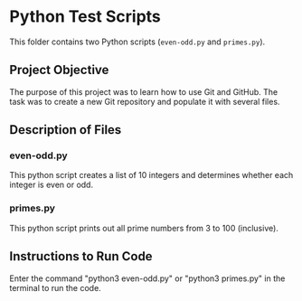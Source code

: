 # Python Test Scripts
This folder contains two Python scripts (`even-odd.py` and `primes.py`).

## Project Objective
The purpose of this project was to learn how to use Git and GitHub. The task was to create a new Git repository and populate it with several files.

## Description of Files
### even-odd.py
This python script creates a list of 10 integers and determines whether each integer is even or odd.

### primes.py
This python script prints out all prime numbers from 3 to 100 (inclusive).

## Instructions to Run Code
Enter the command "python3 even-odd.py" or "python3 primes.py" in the terminal to run the code.
